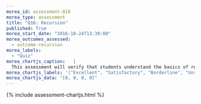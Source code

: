 ```yaml
---
morea_id: assessment-Q16
morea_type: assessment
title: "Q16: Recursion"
published: True
morea_start_date: "2016-10-24T13:30:00"
morea_outcomes_assessed: 
  - outcome-recursion
morea_labels: 
  - "Quiz"
morea_chartjs_caption:   |
  This assessment will verify that students understand the basics of recursion by writing a recursive method.
morea_chartjs_labels: '["Excellent", "Satisfactory", "Borderline", "Unsatisfactory"]'
morea_chartjs_data: "[0, 0, 0, 0]"
---
```


{%  include assessment-chartjs.html  %}